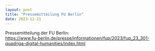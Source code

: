```yaml
---
layout: post
title: "Pressemitteilung FU Berlin"
date: 2023-12-21
---
```

Pressemitteilung der FU Berlin:  
<https://www.fu-berlin.de/presse/informationen/fup/2023/fup_23_301-quadriga-digital-humanities/index.html>
